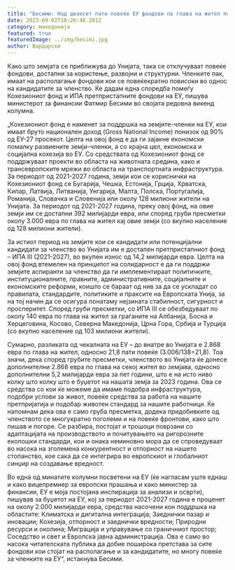 ```yaml
---
title: "Бесими: Над дваесет пати повеќе ЕУ фондови по глава на жител по влезот во ЕУ"
date: 2023-09-02T18:26:48.281Z
category: македонија
featured: true
featuredImage: ../img/besimi.jpg
author: Вардарски
---
```

<!--StartFragment-->

Како што земјата се приближува до Унијата, така се отклучуваат повеќе фондови, достапни за користење, развојни и структурни. Членките пак, имаат на располагање фондови кои се повеќекратно повисоки во однос на кандидатите за членство. Ќе дадам една споредба помеѓу Кохезиониот фонд и ИПА претпристапните фондови на ЕУ, пишува министерот за финансии Фатмир Бесими во својата редовна викенд колумна.

„Кохезиониот фонд е наменет за поддршка на земјите-членки на ЕУ, кои имаат бруто национален доход (Gross National Income) понизок од 90% од ЕУ-27 просекот. Целта на овој фонд е да ги зајакне економски помалку развиените земји-членки, а со крајна цел, економска и социјална кохезија во ЕУ. Со средствата од Кохезиониот фонд се поддржуваат проекти во областа на животната средина, како и трансевропските мрежи во областа на транспортната инфраструктура. За периодот од 2021-2027 година, земји кои се кориснички на Кохезиониот фонд се Бугарија, Чешка, Естонија, Грција, Хрватска, Кипар, Латвија, Литванија, Унгарија, Малта, Полска, Португалија, Романија, Словачка и Словенија или околу 128 милиони жители на Унијата. За периодот од 2021-2027 година, преку овој фонд, на овие земји им се достапни 392 милијарди евра, или според груби пресметки околу 3.000 евра по глава на жител кај овие земји (со вкупно население од 128 милиони жители).

За истиот период на земјите кои се кандидати или потенцијални кандидати за членство во Унијата им е достапен претпристапниот фонд – ИПА III (2021-2027), во вкупен износ од 14,2 милијарди евра. Целта на овој фонд втемелен на принципот на солидарност е да ги поддржи земјите аспиранти за членство да ги имплементираат политичките, институционалните, правните, административните, социјалните и економските реформи, коишто се бараат од нив за да се ускладат со правилата, стандардите, политиките и праксите на Европската Унија, за на тој начин да се осигура понатаму нејзината стабилност, сигурност и просперитет. Според груби пресметки, со ИПА III се обезбедуваат по околу 140 евра по глава на жител за граѓаните на Албанија, Босна и Херцеговина, Косово, Северна Македонија, Црна Гора, Србија и Турција (со вкупно население од 103 милиони жители).

Сумарно, разликата од чекалната на ЕУ – до внатре во Унијата е 2.868 евра по глава на жител, односно 21,8 пати повеќе (3.006/138=21,8). Тоа значи, дека според грубите пресметки, членството во Унијата ќе донесе дополнителни 2.868 евра по глава на секој жител во земјава, односно дополнителни 5,2 милијарди евра за пет години, што е на исто ниво колку што колку што е буџетот на нашата земја за 2023 година. Ова се средства со кои ќе можеме да имаме подобра инфраструктура, подобри услови за живот, повеќе средства за работа на нашите претпријатија и подобар животен стандард за нашите работници. Ќе напомнам дека ова е само груба пресметка, додека придобивките од членството се многукратно поголеми и на повеќе фронтови, како што пишав и погоре. Се разбира, постојат и трошоци поврзани со адаптацијата на производството и почитувањето на ригорозните еколошки стандарди, кои и онака неминовно мора да се спроведуваат во насока на зголемена конкурентност и отпорност на нашето стопанство, кое сака да се интегрира во европскиот и глобалниот синџир на создавање вредност.

Во една од минатите колумни посветени на ЕУ (ќе нагласам уште еднаш и како вицепремиер за европски прашања и како министер за финансии, ЕУ е моја постојана инспирација за анализи и осврти), пишував за буџетот на ЕУ, кој за периодот 2021-2027 година е проценет на околу 2.000 милијарди евра, средства насочени кон поддршка на областите: Климатска и дигитална интеграција; Заеднички пазар и иновации; Кохезија, отпорност и заеднички вредности; Природни ресурси и околина; Миграција и управување со граничниот простор; Соседство и свет и Европска јавна администрација. Ова е само во насока читателската публика да добие поширока претстава за сите фондови кои стојат на располагање и за кандидатите, но многу повеќе за членките на ЕУ“, истакнува Бесими.

<!--EndFragment-->